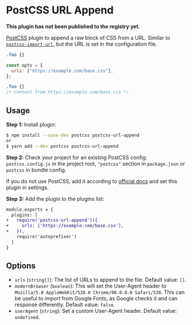 # PostCSS URL Append

**This plugin has not been published to the registry yet.**

[PostCSS](https://github.com/postcss/postcss) plugin to append a raw block of CSS from a URL. Similar to [`postcss-import-url`](https://github.com/unlight/postcss-import-url), but the URL is set in the configuration file.

```css
.foo {}
```

```js
const opts = {
  urls: ["https://example.com/base.css"],
};
```

```css
.foo {}
/* content from https://example.com/base.css */
```

## Usage

**Step 1:** Install plugin:

```sh
$ npm install --save-dev postcss postcss-url-append
or
$ yarn add --dev postcss postcss-url-append
```

**Step 2:** Check your project for an existing PostCSS config: `postcss.config.js` in the project root, `"postcss"` section in `package.json` or `postcss` in bundle config.

If you do not use PostCSS, add it according to [official docs](https://github.com/postcss/postcss#usage) and set this plugin in settings.

**Step 3:** Add the plugin to the plugins list:

```diff
module.exports = {
  plugins: [
+   require('postcss-url-append')({
+     urls: ['https://example.com/base.css'],
+   }),
    require('autoprefixer')
  ]
}
```

## Options

- `urls` (`string[]`): The list of URLs to append to the file. Default value: `[]`.
- `modernBrowser` (`boolean`): This will set the User-Agent header to `Mozilla/5.0 AppleWebKit/538.0 Chrome/88.0.0.0 Safari/538`. This can be useful to import from Google Fonts, as Google checks it and can response differently. Default value: `false`.
- `userAgent` (`string`): Set a custom User-Agent header. Default value: `undefined`.
